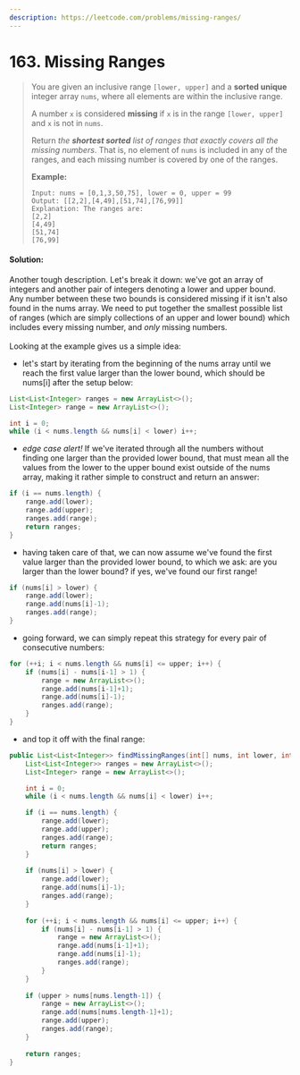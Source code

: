 ```yaml
---
description: https://leetcode.com/problems/missing-ranges/
---
```


# 163. Missing Ranges

> You are given an inclusive range `[lower, upper]` and a **sorted unique** integer array `nums`, where all elements are within the inclusive range.
>
> A number `x` is considered **missing** if `x` is in the range `[lower, upper]` and `x` is not in `nums`.
>
> Return _the **shortest sorted** list of ranges that exactly covers all the missing numbers_. That is, no element of `nums` is included in any of the ranges, and each missing number is covered by one of the ranges.
>
>
>
> **Example:**
>
> ```
> Input: nums = [0,1,3,50,75], lower = 0, upper = 99
> Output: [[2,2],[4,49],[51,74],[76,99]]
> Explanation: The ranges are:
> [2,2]
> [4,49]
> [51,74]
> [76,99]
> ```

#### Solution:

Another tough description. Let's break it down: we've got an array of integers and another pair of integers denoting a lower and upper bound. Any number between these two bounds is considered missing if it isn't also found in the nums array. We need to put together the smallest possible list of ranges (which are simply collections of an upper and lower bound) which includes every missing number, and _only_ missing numbers. \
\
Looking at the example gives us a simple idea:

* let's start by iterating from the beginning of the nums array until we reach the first value larger than the lower bound, which should be nums\[i] after the setup below:

```java
List<List<Integer> ranges = new ArrayList<>();
List<Integer> range = new ArrayList<>();

int i = 0;
while (i < nums.length && nums[i] < lower) i++;
```

* _edge case alert!_ If we've iterated through all the numbers without finding one larger than the provided lower bound, that must mean all the values from the lower to the upper bound exist outside of the nums array, making it rather simple to construct and return an answer:

```java
if (i == nums.length) {
    range.add(lower);
    range.add(upper);
    ranges.add(range);
    return ranges;
}
```

* having taken care of that, we can now assume we've found the first value larger than the provided lower bound, to which we ask: are you larger than the lower bound? if yes, we've found our first range! &#x20;

```java
if (nums[i] > lower) {
    range.add(lower);
    range.add(nums[i]-1);
    ranges.add(range);
}
```

* going forward, we can simply repeat this strategy for every pair of consecutive numbers:

```java
for (++i; i < nums.length && nums[i] <= upper; i++) {
    if (nums[i] - nums[i-1] > 1) {
        range = new ArrayList<>();
        range.add(nums[i-1]+1);
        range.add(nums[i]-1);
        ranges.add(range);
    }
}
```

* and top it off with the final range:

```java
public List<List<Integer>> findMissingRanges(int[] nums, int lower, int upper) {
    List<List<Integer>> ranges = new ArrayList<>();
    List<Integer> range = new ArrayList<>();

    int i = 0;
    while (i < nums.length && nums[i] < lower) i++;

    if (i == nums.length) {
        range.add(lower);
        range.add(upper);
        ranges.add(range);
        return ranges;
    }
    
    if (nums[i] > lower) {
        range.add(lower);
        range.add(nums[i]-1);
        ranges.add(range);
    }
    
    for (++i; i < nums.length && nums[i] <= upper; i++) {
        if (nums[i] - nums[i-1] > 1) {
            range = new ArrayList<>();
            range.add(nums[i-1]+1);
            range.add(nums[i]-1);
            ranges.add(range);
        }
    }
    
    if (upper > nums[nums.length-1]) {
        range = new ArrayList<>();
        range.add(nums[nums.length-1]+1);
        range.add(upper);
        ranges.add(range);
    }
    
    return ranges;
}
```
